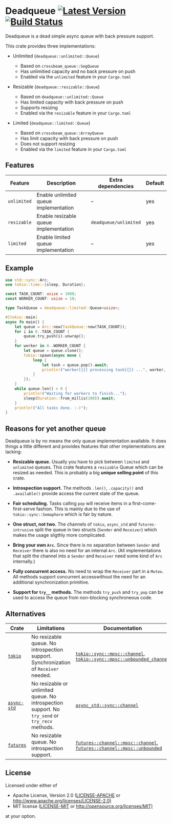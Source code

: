# Deadqueue [![Latest Version](https://img.shields.io/crates/v/deadqueue.svg)](https://crates.io/crates/deadqueue) [![Build Status](https://travis-ci.org/bikeshedder/deadqueue.svg?branch=master)](https://travis-ci.org/bikeshedder/deadqueue)

Deadqueue is a dead simple async queue with back pressure support.

This crate provides three implementations:

- Unlimited (`deadqueue::unlimited::Queue`)
  - Based on `crossbeam_queue::SegQueue`
  - Has unlimitied capacity and no back pressure on push
  - Enabled via the `unlimited` feature in your `Cargo.toml`

- Resizable (`deadqueue::resizable::Queue`)
  - Based on `deadqueue::unlimited::Queue`
  - Has limited capacity with back pressure on push
  - Supports resizing
  - Enabled via the `resizable` feature in your `Cargo.toml`

- Limited (`deadqueue::limited::Queue`)
  - Based on `crossbeam_queue::ArrayQueue`
  - Has limit capacity with back pressure on push
  - Does not support resizing
  - Enabled via the `limited` feature in your `Cargo.toml`

## Features

| Feature | Description | Extra dependencies | Default |
| ------- | ----------- | ------------------ | ------- |
| `unlimited` | Enable unlimited queue implementation | – | yes |
| `resizable` | Enable resizable queue implementation | `deadqueue/unlimited` | yes |
| `limited` | Enable limited queue implementation | – | yes |

## Example

```rust
use std::sync::Arc;
use tokio::time::{sleep, Duration};

const TASK_COUNT: usize = 1000;
const WORKER_COUNT: usize = 10;

type TaskQueue = deadqueue::limited::Queue<usize>;

#[tokio::main]
async fn main() {
    let queue = Arc::new(TaskQueue::new(TASK_COUNT));
    for i in 0..TASK_COUNT {
        queue.try_push(i).unwrap();
    }
    for worker in 0..WORKER_COUNT {
        let queue = queue.clone();
        tokio::spawn(async move {
            loop {
                let task = queue.pop().await;
                println!("worker[{}] processing task[{}] ...", worker, task);
            }
        });
    }
    while queue.len() > 0 {
        println!("Waiting for workers to finish...");
        sleep(Duration::from_millis(100)).await;
    }
    println!("All tasks done. :-)");
}
```

## Reasons for yet another queue

Deadqueue is by no means the only queue implementation available. It does things a little different and provides features that other implementations are lacking:

- **Resizable queue.** Usually you have to pick between `limited` and `unlimited` queues. This crate features a `resizable` Queue which can be resized as needed. This is probably a big **unique selling point** of this crate.

- **Introspection support.** The methods `.len()`, `.capacity()` and `.available()` provide access the current state of the queue.

- **Fair scheduling.** Tasks calling `pop` will receive items in a first-come-first-serve fashion. This is mainly due to the use of `tokio::sync::Semaphore` which is fair by nature.

- **One struct, not two.** The channels of `tokio`, `async_std` and `futures-intrusive` split the queue in two structs (`Sender` and `Receiver`) which makes the usage sligthly more complicated.

- **Bring your own `Arc`.** Since there is no separation between `Sender` and `Receiver` there is also no need for an internal `Arc`. (All implementations that split the channel into a `Sender` and `Receiver` need some kind of `Arc` internally.)

- **Fully concurrent access.** No need to wrap the `Receiver` part in a `Mutex`. All methods support concurrent accesswithout the need for an additional synchronization primitive.

- **Support for `try__` methods.** The methods `try_push` and `try_pop` can be used to access the queue from non-blocking synchroneous code.

## Alternatives

| Crate | Limitations | Documentation |
| --- | --- | --- |
| [`tokio`](https://crates.io/crates/tokio) | No resizable queue. No introspection support. Synchronization of `Receiver` needed. | [`tokio::sync::mpsc::channel`](https://docs.rs/tokio/latest/tokio/sync/mpsc/fn.channel.html), [`tokio::sync::mpsc::unbounded_channel`](https://docs.rs/tokio/latest/tokio/sync/mpsc/fn.unbounded_channel.html) |
| [`async-std`](https://crates.io/crates/async-std) | No resizable or unlimited queue. No introspection support. No `try_send` or `try_recv` methods. | [`async_std::sync::channel`](https://docs.rs/async-std/latest/async_std/sync/fn.channel.html) |
| [`futures`](https://crates.io/crates/futures) | No resizable queue. No introspection support. | [`futures::channel::mpsc::channel`](https://docs.rs/futures/0.3.1/futures/channel/mpsc/fn.channel.html), [`futures::channel::mpsc::unbounded`](https://docs.rs/futures/0.3.1/futures/channel/mpsc/fn.unbounded.html) |

## License

Licensed under either of

- Apache License, Version 2.0 ([LICENSE-APACHE](LICENSE-APACHE) or <http://www.apache.org/licenses/LICENSE-2.0)>
- MIT license ([LICENSE-MIT](LICENSE-MIT) or <http://opensource.org/licenses/MIT)>

at your option.

